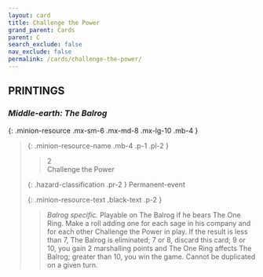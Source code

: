 ```yaml
---
layout: card
title: Challenge the Power
grand_parent: Cards
parent: C
search_exclude: false
nav_exclude: false
permalink: /cards/challenge-the-power/
---
```


## PRINTINGS


### _Middle-earth: The Balrog_

{: .minion-resource .mx-sm-6 .mx-md-8 .mx-lg-10 .mb-4 }
> {: .minion-resource-name .mb-4 .p-1 .pl-2 }
> > <div class="hazard-mp">2</div>
> > <div class="card-name">Challenge the Power</div>
>
> {: .hazard-classification .pr-2 }
> Permanent-event
>
> {: .minion-resource-text .black-text .p-2 }
> > _Balrog specific._ Playable on The Balrog if he bears The One Ring. Make a roll adding one for each sage in his company and for each other Challenge the Power in play. If the result is less than 7, The Balrog is eliminated; 7 or 8, discard this card; 9 or 10, you gain 2 marshalling points and The One Ring affects The Balrog; greater than 10, you win the game. Cannot be duplicated on a given turn. 
> 
